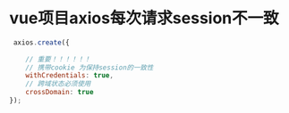 # vue项目axios每次请求session不一致

```js
 axios.create({
   
    // 重要！！！！！！
    // 携带cookie 为保持session的一致性
    withCredentials: true,
    // 跨域状态必须使用
    crossDomain: true
});
```